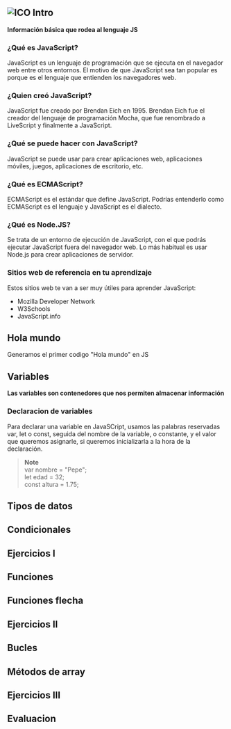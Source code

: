 ## ![ICO](/../icons/keyframes.svg) Intro
**Información básica que rodea al lenguaje JS**

### ¿Qué es JavaScript?
JavaScript es un lenguaje de programación que se ejecuta en el navegador web entre otros entornos.
El motivo de que JavaScript sea tan popular es porque es el lenguaje que entienden los navegadores web.

### ¿Quien creó JavaScript?
JavaScript fue creado por Brendan Eich en 1995. Brendan Eich fue el creador del lenguaje de programación Mocha, que fue renombrado a LiveScript y finalmente a JavaScript.

### ¿Qué se puede hacer con JavaScript?
JavaScript se puede usar para crear aplicaciones web, aplicaciones móviles, juegos, aplicaciones de escritorio, etc.

### ¿Qué es ECMAScript?
ECMAScript es el estándar que define JavaScript.
Podrías entenderlo como ECMAScript es el lenguaje y JavaScript es el dialecto.

### ¿Qué es Node.JS?
Se trata de un entorno de ejecución de JavaScript, con el que podrás ejecutar JavaScript fuera del navegador web.
Lo más habitual es usar Node.js para crear aplicaciones de servidor.

### Sitios web de referencia en tu aprendizaje
Estos sitios web te van a ser muy útiles para aprender JavaScript:
* Mozilla Developer Network
* W3Schools
* JavaScript.info

## Hola mundo
Generamos el primer codigo "Hola mundo" en JS

## Variables
**Las variables son contenedores que nos permiten almacenar información**

### Declaracion de variables
Para declarar una variable en JavaSCript, usamos las palabras reservadas var, let o const, seguida del nombre de la variable, o constante, y el valor que queremos asignarle, si queremos inicializarla a la hora de la declaración.
> **Note** <br>
> var nombre = "Pepe"; <br>
> let edad = 32; <br>
> const altura = 1.75; <br>

## Tipos de datos

## Condicionales

## Ejercicios I

## Funciones

## Funciones flecha

## Ejercicios II

## Bucles

## Métodos de array

## Ejercicios III

## Evaluacion
